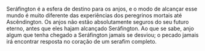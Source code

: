 ﻿Seráfington é a esfera de destino para os anjos, e o modo de alcançar esse mundo é muito diferente das experiências dos peregrinos mortais até Ascêndington. Os anjos não estão absolutamente seguros do seu futuro eterno, antes que eles hajam alcançado Seráfington. Ao que se sabe, anjo algum que tenha chegado a Seráfington jamais se desviou; o pecado jamais irá encontrar resposta no coração de um serafim completo.